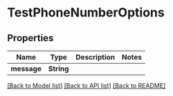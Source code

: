 # TestPhoneNumberOptions

## Properties
Name | Type | Description | Notes
------------ | ------------- | ------------- | -------------
**message** | **String** |  | 

[[Back to Model list]](../README#documentation-for-models) [[Back to API list]](../README#documentation-for-api-endpoints) [[Back to README]](../README)


